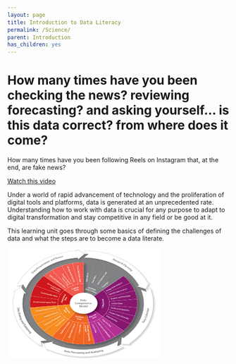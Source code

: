```yaml
---
layout: page
title: Introduction to Data Literacy
permalink: /Science/
parent: Introduction
has_children: yes
---
```


# How many times have you been checking the news? reviewing forecasting? and asking yourself... is this data correct? from where does it come?

How many times have you been following Reels on Instagram that, at the end, are fake news?

[Watch this video](https://www.youtube.com/watch?v=8ovyQZ_Z8Xs)

Under a world of rapid advancement of technology and the proliferation of digital tools and platforms, data is generated at an unprecedented rate. Understanding how to work with data is crucial for any purpose to adapt to digital transformation and stay competitive in any field or be good at it.

This learning unit goes through some basics of defining the challenges of data and what the steps are to become a data literate.

<img src="images/DaLi_wheel.png" width="350" height="250">

